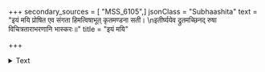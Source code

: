 +++
secondary_sources = [ "MSS_6105",]
jsonClass = "Subhaashita"
text = "इयं मयि प्रोषित एव संगता हिमत्विषाभूत् कृतमण्डना सती।  \nइतीर्ष्ययेव द्रुतमच्छिनद् रुषा विचित्रताराभरणानि भास्करः॥"
title = "इयं मयि"

+++

<details><summary>Text</summary>

इयं मयि प्रोषित एव संगता हिमत्विषाभूत् कृतमण्डना सती।  
इतीर्ष्ययेव द्रुतमच्छिनद् रुषा विचित्रताराभरणानि भास्करः॥
</details>
